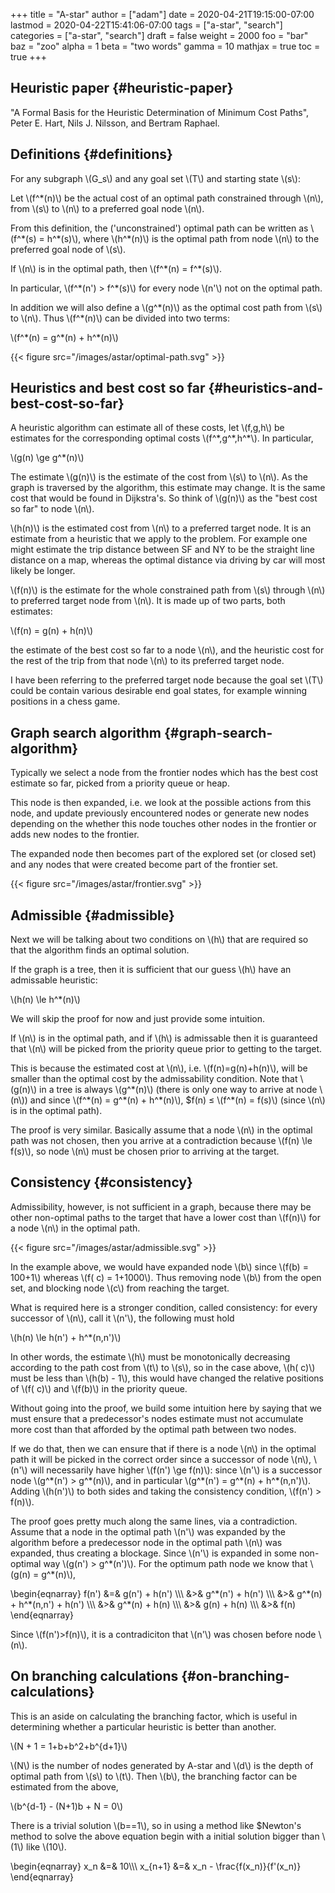 +++
title = "A-star"
author = ["adam"]
date = 2020-04-21T19:15:00-07:00
lastmod = 2020-04-22T15:41:06-07:00
tags = ["a-star", "search"]
categories = ["a-star", "search"]
draft = false
weight = 2000
foo = "bar"
baz = "zoo"
alpha = 1
beta = "two words"
gamma = 10
mathjax = true
toc = true
+++

## Heuristic paper {#heuristic-paper}

"A Formal Basis for the Heuristic Determination of Minimum Cost Paths", Peter E.
Hart, Nils J. Nilsson, and Bertram Raphael.


## Definitions {#definitions}

For any subgraph \\(G\_s\\) and any goal set \\(T\\) and starting state \\(s\\):

Let \\(f^\*(n)\\) be the actual cost of an optimal path constrained through \\(n\\), from
\\(s\\) to \\(n\\) to a preferred goal node \\(n\\).

From this definition, the ('unconstrained') optimal path can be written as
\\(f^\*(s) = h^\*(s)\\), where \\(h^\*(n)\\) is the optimal path from node \\(n\\) to the
preferred goal node of \\(s\\).

If \\(n\\) is in the optimal path, then \\(f^\*(n) = f^\*(s)\\).

In particular, \\(f^\*(n') > f^\*(s)\\) for every node \\(n'\\) not on the optimal path.

In addition we will also define a \\(g^\*(n)\\) as the optimal cost path from \\(s\\) to
\\(n\\).  Thus \\(f^\*(n)\\) can be divided into two terms:

\\(f^\*(n) = g^\*(n) + h^\*(n)\\)

{{< figure src="/images/astar/optimal-path.svg" >}}


## Heuristics and best cost so far {#heuristics-and-best-cost-so-far}

A heuristic algorithm can estimate all of these costs, let \\(f,g,h\\) be estimates
for the corresponding optimal costs \\(f^\*,g^\*,h^\*\\). In particular,

\\(g(n) \ge g^\*(n)\\)

The estimate \\(g(n)\\) is the estimate of the cost from \\(s\\) to
\\(n\\).  As the graph is traversed by the algorithm, this estimate
may change.  It is the same cost that would be found in Dijkstra's.
So think of \\(g(n)\\) as the "best cost so far" to node \\(n\\).

\\(h(n)\\) is the estimated cost from \\(n\\) to a preferred target node. It is an
estimate from a heuristic that we apply to the problem. For example one might
estimate the trip distance between SF and NY to be the straight line distance on
a map, whereas the optimal distance via driving by car will most likely be
longer.

\\(f(n)\\) is the estimate for the whole constrained path from \\(s\\) through \\(n\\) to
preferred target node from \\(n\\).  It is made up of two parts, both estimates:

\\(f(n) = g(n) + h(n)\\)

the estimate of the best cost so far to a node \\(n\\), and the heuristic cost for
the rest of the trip from that node \\(n\\) to its preferred target node.

I have been referring to the preferred target node because the goal set \\(T\\)
could be contain various desirable end goal states, for example winning
positions in a chess game.


## Graph search algorithm {#graph-search-algorithm}

Typically we select a node from the frontier nodes which has the best cost
estimate so far, picked from a priority queue or heap.

This node is then expanded, i.e. we look at the possible actions from this node,
and update previously encountered nodes or generate new nodes depending on the
whether this node touches other nodes in the frontier or adds new nodes to the
frontier.

The expanded node then becomes part of the explored set (or closed set) and any
nodes that were created become part of the frontier set.

{{< figure src="/images/astar/frontier.svg" >}}


## Admissible {#admissible}

Next we will be talking about two conditions on \\(h\\) that are required so that
the algorithm finds an optimal solution.

If the graph is a tree, then it is sufficient that our guess \\(h\\) have an
admissable heuristic:

\\(h(n) \le h^\*(n)\\)

We will skip the proof for now and just provide some intuition.

If \\(n\\) is in the optimal path, and if \\(h\\) is admissable then it is guaranteed
that \\(n\\) will be picked from the priority queue prior to getting to the target.

This is because the estimated cost at \\(n\\), i.e. \\(f(n)=g(n)+h(n)\\), will be
smaller than the optimal cost by the admissability condition. Note that \\(g(n)\\)
in a tree is always \\(g^\*(n)\\) (there is only one way to arrive at node \\(n\\)) and
since \\(f^\*(n) = g^\*(n) + h^\*(n)\\), $f(n) &le; \\(f^\*(n) = f(s)\\) (since \\(n\\) is in
the optimal path).

The proof is very similar. Basically assume that a node \\(n\\) in the optimal path
was not chosen, then you arrive at a contradiction because \\(f(n) \le f(s)\\), so
node \\(n\\) must be chosen prior to arriving at the target.


## Consistency {#consistency}

Admissibility, however, is not sufficient in a graph, because there may be other
non-optimal paths to the target that have a lower cost than \\(f(n)\\) for a node
\\(n\\) in the optimal path.

{{< figure src="/images/astar/admissible.svg" >}}

In the example above, we would have expanded node \\(b\\) since \\(f(b) = 100+1\\)
whereas \\(f( c) = 1+1000\\).  Thus removing node \\(b\\) from the open set, and
blocking node \\(c\\) from reaching the target.

What is required here is a stronger condition, called consistency: for every
successor of \\(n\\), call it \\(n'\\), the following must hold

\\(h(n) \le h(n') + h^\*(n,n')\\)

In other words, the estimate \\(h\\) must be monotonically decreasing according to
the path cost from \\(t\\) to \\(s\\), so in the case above, \\(h( c)\\) must be less than
\\(h(b) - 1\\), this would have changed the relative positions of \\(f( c)\\) and \\(f(b)\\)
in the priority queue.

Without going into the proof, we build some intuition here by saying that we
must ensure that a predecessor's nodes estimate must not accumulate more cost
than that afforded by the optimal path between two nodes.

If we do that, then we can ensure that if there is a node \\(n\\) in the optimal
path it will be picked in the correct order since a successor of node \\(n\\), \\(n'\\)
will necessarily have higher \\(f(n') \ge f(n)\\): since \\(n'\\) is a successor node
\\(g^\*(n') > g^\*(n)\\), and in particular \\(g^\*(n') = g^\*(n) + h^\*(n,n')\\).  Adding
\\(h(n')\\) to both sides and taking the consistency condition, \\(f(n') > f(n)\\).

The proof goes pretty much along the same lines, via a contradiction.  Assume
that a node in the optimal path \\(n'\\) was expanded by the algorithm before a
predecessor node in the optimal path \\(n\\) was expanded, thus creating a blockage.
Since \\(n'\\) is expanded in some non-optimal way \\(g(n') > g^\*(n')\\).  For the
optimum path node we know that \\(g(n) = g^\*(n)\\),

\begin{eqnarray}
f(n') &=& g(n') + h(n') \\\\\\
      &>& g^\*(n') + h(n') \\\\\\
      &>& g^\*(n) + h^\*(n,n') + h(n') \\\\\\
      &>& g^\*(n) + h(n) \\\\\\
      &>& g(n) + h(n) \\\\\\
      &>& f(n)
\end{eqnarray}

Since \\(f(n')>f(n)\\), it is a contradiciton that \\(n'\\) was chosen before node \\(n\\).


## On branching calculations {#on-branching-calculations}

This is an aside on calculating the branching factor, which is useful in
determining whether a particular heuristic is better than another.

\\(N + 1 = 1+b+b^2+b^{d+1}\\)

\\(N\\) is the number of nodes generated by A-star and \\(d\\) is the depth of optimal
path from \\(s\\) to \\(t\\). Then \\(b\\), the branching factor can be estimated from the
above,

\\(b^{d-1} - (N+1)b + N = 0\\)

There is a trivial solution \\(b==1\\), so in using a method like $Newton's method
to solve the above equation begin with a initial solution bigger than \\(1\\) like
\\(10\\).

\begin{eqnarray}
x\_n &=& 10\\\\\\
x\_{n+1} &=& x\_n - \frac{f(x\_n)}{f'(x\_n)}
\end{eqnarray}
